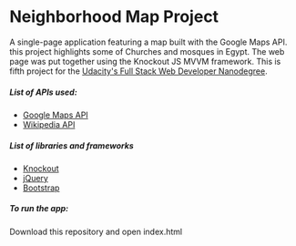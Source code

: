 # Neighborhood Map Project

A single-page application featuring a map built with the Google Maps API.
this project highlights some of Churches and mosques in Egypt.
The web page was put together using the Knockout JS MVVM framework.
This is fifth project for the [Udacity's Full Stack Web Developer Nanodegree](https://classroom.udacity.com/nanodegrees/nd004).
##### List of APIs used:
* [Google Maps API](https://developers.google.com/maps/documentation/javascript/reference)
* [Wikipedia API](https://www.mediawiki.org/wiki/API:Main_page)
##### List of  libraries and frameworks
* [Knockout](http://knockoutjs.com/index.html)
* [jQuery](http://jquery.com/)
* [Bootstrap](http://getbootstrap.com/)
##### To run the app:

Download this repository and open index.html
